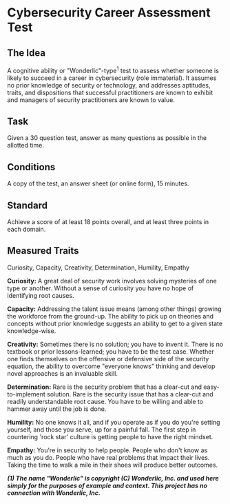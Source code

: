 # Cybersecurity Career Assessment Test

## The Idea

A cognitive ability or "Wonderlic"-type<sup>1</sup> test to assess whether someone is likely to succeed in a career in cybersecurity (role immaterial). It assumes no prior knowledge of security or technology, and addresses aptitudes, traits, and dispositions that successful practitioners are known to exhibit and managers of security practitioners are known to value.

## Task

Given a 30 question test, answer as many questions as possible in the allotted time.

## Conditions

A copy of the test, an answer sheet (or online form), 15 minutes.

## Standard

Achieve a score of at least 18 points overall, and at least three points in each domain.

## Measured Traits

Curiosity, Capacity, Creativity, Determination, Humility, Empathy

**Curiosity:** A great deal of security work involves solving mysteries of one type or another. Without a sense of curiosity you have no hope of identifying root causes.

**Capacity:** Addressing the talent issue means (among other things) growing the workforce from the ground-up. The ability to pick up on theories and concepts without prior knowledge suggests an ability to get to a given state knowledge-wise.

**Creativity:** Sometimes there is no solution; you have to invent it. There is no textbook or prior lessons-learned; you have to be the test case. Whether one finds themselves on the offensive or defensive side of the security equation, the ability to overcome "everyone knows" thinking and develop novel approaches is an invaluable skill.

**Determination:** Rare is the security problem that has a clear-cut and easy-to-implement solution. Rare is the security issue that has a clear-cut and readily understandable root cause. You have to be willing and able to hammer away until the job is done.

**Humility:** No one knows it all, and if you operate as if you do you're setting yourself, and those you serve, up for a painful fall. The first step in countering 'rock star' culture is getting people to have the right mindset.

**Empathy:** You're in security to help people. People who don't know as much as you do. People who have real problems that impact their lives. Taking the time to walk a mile in their shoes will produce better outcomes.

***(1) The name "Wonderlic" is copyright (C) Wonderlic, Inc. and used here simply for the purposes of example and context. This project has no connection with Wonderlic, Inc.***
